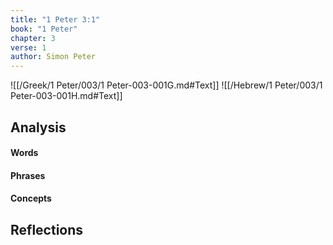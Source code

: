 ```yaml
---
title: "1 Peter 3:1"
book: "1 Peter"
chapter: 3
verse: 1
author: Simon Peter
---
```

![[/Greek/1 Peter/003/1 Peter-003-001G.md#Text]]
![[/Hebrew/1 Peter/003/1 Peter-003-001H.md#Text]]

## Analysis

#### Words

#### Phrases

#### Concepts

## Reflections
